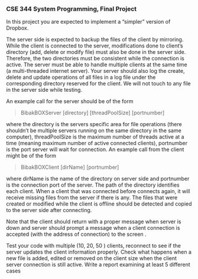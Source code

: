 
### CSE 344 System Programming, Final Project

In this project you are expected to implement a “simpler” version of Dropbox.

The server side is expected to backup the files of the client by mirroring. While the client is connected to the
server, modifications done to client’s directory (add, delete or modify file) must also be done in the server
side. Therefore, the two directories must be consistent while the connection is active. The server must be
able to handle multiple clients at the same time (a multi-threaded internet server). Your server should also
log the create, delete and update operations of all files in a log file under the corresponding directory
reserved for the client. We will not touch to any file in the server side while testing.

An example call for the server should be of the form

> BibakBOXServer [directory] [threadPoolSize] [portnumber]
 
where the directory is the servers specific area for file operations (there shouldn’t be multiple servers
running on the same directory in the same computer), threadPoolSize is the maximum number of
threads active at a time (meaning maximum number of active connected clients), portnumber is the port
server will wait for connection.
An example call from the client might be of the form

> BibakBOXClient [dirName] [portnumber]

where dirName is the name of the directory on server side and portnumber is the connection port of
the server. The path of the directory identifies each client. When a client that was connected before connects
again, it will receive missing files from the server if there is any. The files that were created or modified
while the client is offline should be detected and copied to the server side after connecting.

 Note that the client should return with a proper message when server is down and server should prompt a
message when a client connection is accepted (with the address of connection) to the screen .

Test your code with multiple (10, 20, 50 ) clients, reconnect to see if the server updates the client
information properly. Check what happens when a new file is added, edited or removed on the client size
when the client server connection is still active. Write a report examining at least 5 different cases
